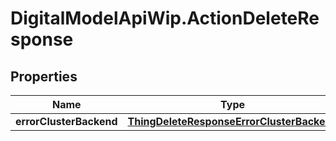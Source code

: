 # DigitalModelApiWip.ActionDeleteResponse

## Properties

Name | Type | Description | Notes
------------ | ------------- | ------------- | -------------
**errorClusterBackend** | [**ThingDeleteResponseErrorClusterBackend**](ThingDeleteResponseErrorClusterBackend.md) |  | [optional] 


